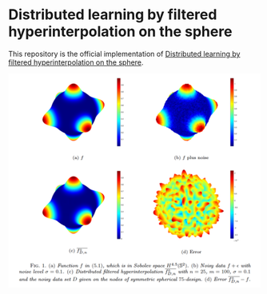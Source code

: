 # Distributed learning by filtered hyperinterpolation on the sphere

This repository is the official implementation of [Distributed learning by filtered hyperinterpolation on the sphere](https://arxiv.org/abs/1910.02434).

![UFGConv](DFH_Wendland.png)

